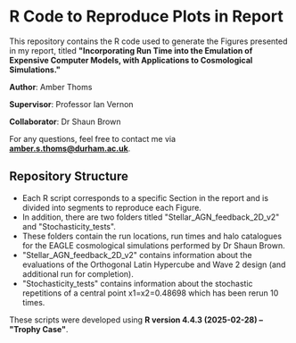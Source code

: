 # R Code to Reproduce Plots in Report
This repository contains the R code used to generate the Figures presented in my report, titled **"Incorporating Run Time into the Emulation of Expensive Computer Models, with Applications to Cosmological Simulations."**

**Author**: Amber Thoms

**Supervisor**: Professor Ian Vernon

**Collaborator**: Dr Shaun Brown

For any questions, feel free to contact me via **amber.s.thoms@durham.ac.uk**.

## Repository Structure
* Each R script corresponds to a specific Section in the report and is divided into segments to reproduce each Figure.
* In addition, there are two folders titled "Stellar_AGN_feedback_2D_v2" and "Stochasticity_tests".
* These folders contain the run locations, run times and halo catalogues for the EAGLE cosmological simulations performed by Dr Shaun Brown.
* "Stellar_AGN_feedback_2D_v2" contains information about the evaluations of the Orthogonal Latin Hypercube and Wave 2 design (and additional run for completion). 
* "Stochasticity_tests" contains information about the stochastic repetitions of a central point x1=x2=0.48698 which has been rerun 10 times.

These scripts were developed using **R version 4.4.3 (2025-02-28) – "Trophy Case"**.
